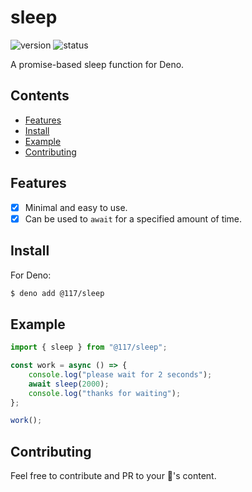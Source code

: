# sleep

![version](https://img.shields.io/jsr/v/%40117/sleep?style=flat-square&color=%23ff51bc&label=version)
![status](https://img.shields.io/github/actions/workflow/status/117/sleep/deploy.yml?style=flat-square)

A promise-based sleep function for Deno.

## Contents

- [Features](#features)
- [Install](#install)
- [Example](#example)
- [Contributing](#contributing)

## Features

- [x] Minimal and easy to use.
- [x] Can be used to `await` for a specified amount of time.

## Install

For Deno:

```sh
$ deno add @117/sleep
```

## Example

```ts
import { sleep } from "@117/sleep";

const work = async () => {
    console.log("please wait for 2 seconds");
    await sleep(2000);
    console.log("thanks for waiting");
};

work();
```

## Contributing

Feel free to contribute and PR to your 💖's content.
